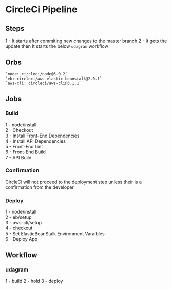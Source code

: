 # CircleCi Pipeline

## Steps

1 - It starts after commiting new changes to the master branch
2 - It gets the update then It starts the below `udagram` workflow


## Orbs
    `node: circleci/node@5.0.2`
    `eb: circleci/aws-elastic-beanstalk@2.0.1`
    `aws-cli: circleci/aws-cli@3.1.1`

## Jobs

### Build
1 - node/install\
2 - Checkout\
3 - Install Front-End Dependencies\
4 - Install API Dependencies\
5 - Front-End Lint\
6 - Front-End Build\
7 - API Build

### Confirmation

CircleCi will not proceed to the deployment step unless their is a confirmation from the developer

### Deploy
1 - node/install\
2 - eb/setup\
3 - aws-cli/setup\
4 - checkout\
5 - Set ElasticBeanStalk Environment Varaibles\
6 - Deploy App

## Workflow

### udagram

1 - build
2 - hold
3 - deploy